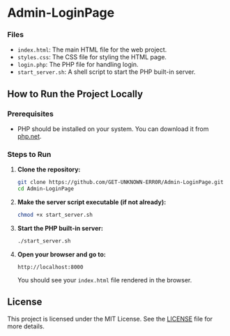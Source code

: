 # Admin-LoginPage

### Files

- `index.html`: The main HTML file for the web project.
- `styles.css`: The CSS file for styling the HTML page.
- `login.php`: The PHP file for handling login.
- `start_server.sh`: A shell script to start the PHP built-in server.

## How to Run the Project Locally

### Prerequisites

- PHP should be installed on your system. You can download it from [php.net](https://www.php.net/downloads).

### Steps to Run

1. **Clone the repository:**

    ```sh
    git clone https://github.com/GET-UNKNOWN-ERR0R/Admin-LoginPage.git
    cd Admin-LoginPage
    ```

2. **Make the server script executable (if not already):**

    ```sh
    chmod +x start_server.sh
    ```

3. **Start the PHP built-in server:**

    ```sh
    ./start_server.sh
    ```

4. **Open your browser and go to:**

    ```
    http://localhost:8000
    ```

    You should see your `index.html` file rendered in the browser.

## License

This project is licensed under the MIT License. See the [LICENSE](LICENSE) file for more details.
